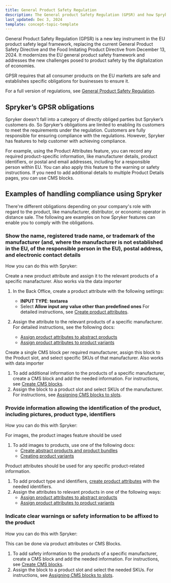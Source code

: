 ```yaml
---
title: General Product Safety Regulation
description: The General product Safety Regulation (GPSR) and how Spryker can help customers meet the requirements for this new regulation.
last_updated: Dec 3, 2024
template: concept-topic-template
---
```


General Product Safety Regulation (GPSR) is a new key instrument in the EU product safety legal framework, replacing the current General Product Safety Directive and the Food Imitating Product Directive from December 13, 2024. It modernizes the EU general product safety framework and addresses the new challenges posed to product safety by the digitalization of economies.

GPSR requires that all consumer products on the EU markets are safe and establishes specific obligations for businesses to ensure it.

For a full version of regulations, see [General Product Safety Regulation](https://commission.europa.eu/business-economy-euro/doing-business-eu/eu-product-safety-and-labelling/product-safety/general-product-safety-regulation_en).

## Spryker’s GPSR obligations

Spryker doesn't fall into a category of directly obliged parties but Spryker’s customers do. So Spryker’s obligations are limited to enabling its customers to meet the requirements under the regulation. Customers are fully responsible for ensuring compliance with the regulations. However, Spryker has features to help customer with achieving compliance.

For example, using the Product Attributes feature, you can record any required product-specific information, like manufacturer details, product identifiers, or postal and email addresses, including for a responsible person within EU. You can also apply this feature to the warning or safety instructions. If you need to add additional details to multiple Product Details pages, you can use CMS blocks.

## Examples of handling compliance using Spryker

There're different obligations depending on your company's role with regard to the product, like manufacturer, distributor, or economic operator in distance sale. The following are examples on how Spryker features can enable you to comply with the obligations.

### Show the name, registered trade name, or trademark of the manufacturer (and, where the manufacturer is not established in the EU, of the responsible person in the EU), postal address, and electronic contact details 

How you can do this with Spryker:

Create a new product attribute and assign it to the relevant products of a specific manafacturer. Also works via the data importer

1. In the Back Office, create a product attribute with the following settings:
     * **INPUT TYPE**: **textarea**
     * Select **Allow input any value other than predefined ones**
For detailed instructions, see [Create product attributes](/docs/pbc/all/product-information-management/{{site.version}}/base-shop/manage-in-the-back-office/attributes/create-product-attributes.html).

2. Assign the attribute to the relevant products of a specific manufacturer. For detailed instructions, see the following docs:
     * [Assign product attributes to abstract products](/docs/pbc/all/product-information-management/{{site.version}}/base-shop/manage-in-the-back-office/products/manage-abstract-products-and-product-bundles/assign-product-attributes-to-abstract-products-and-product-bundles.html)
     * [Assign product attributes to product variants](/docs/pbc/all/product-information-management/{{site.version}}/base-shop/manage-in-the-back-office/products/manage-product-variants/assign-product-attributes-to-product-variants.html)

Create a single CMS block per required manufacturer, assign this block to the Product slot, and select specific SKUs of that manufacturer. Also works with data importer

1. To add additional information to the products of a specific manufacturer, create a CMS block and add the needed information. For instructions, see [Create CMS blocks](/docs/pbc/all/content-management-system/{{site.version}}/base-shop/manage-in-the-back-office/blocks/create-cms-blocks.html).
2. Assign the block to a product slot and select SKUs of the manufacturer. For instructions, see [Assigning CMS blocks to slots](/docs/pbc/all/content-management-system/{{site.version}}/base-shop/manage-in-the-back-office/manage-slots.html).

### Provide information allowing the identification of the product, including pictures, product type, identifiers

How you can do this with Spryker:

For images, the product images feature should be used

1. To add images to products, use one of the following docs:
     * [Create abstract products and product bundles](/docs/pbc/all/product-information-management/{{site.version}}/base-shop/manage-in-the-back-office/products/manage-abstract-products-and-product-bundles/create-abstract-products-and-product-bundles.html)
     * [Creating product variants](/docs/pbc/all/product-information-management/{{site.version}}/base-shop/manage-in-the-back-office/products/manage-product-variants/create-product-variants.html)

Product attributes should be used for any specific product-related information.     
1. To add product type and identifiers, [create product attributes](/docs/pbc/all/product-information-management/{{site.version}}/base-shop/manage-in-the-back-office/attributes/create-product-attributes.html) with the needed identifiers.
2. Assign the attributes to relevant products in one of the following ways:
     * [Assign product attributes to abstract products](/docs/pbc/all/product-information-management/{{site.version}}/base-shop/manage-in-the-back-office/products/manage-abstract-products-and-product-bundles/assign-product-attributes-to-abstract-products-and-product-bundles.html)
     * [Assign product attributes to product variants](/docs/pbc/all/product-information-management/{{site.version}}/base-shop/manage-in-the-back-office/products/manage-product-variants/assign-product-attributes-to-product-variants.html)

### Indicate clear warnings or safety information to be affixed to the product  

How you can do this with Spryker:

This can be done via product attributes or CMS Blocks.

1. To add safety information to the products of a specific manufacturer, create a CMS block and add the needed information. For instructions, see [Create CMS blocks](/docs/pbc/all/content-management-system/{{site.version}}/base-shop/manage-in-the-back-office/blocks/create-cms-blocks.html).
2. Assign the block to a product slot and select the needed SKUs. For instructions, see [Assigning CMS blocks to slots](/docs/pbc/all/content-management-system/{{site.version}}/base-shop/manage-in-the-back-office/manage-slots.html).
